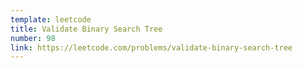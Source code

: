 ```yaml
---
template: leetcode
title: Validate Binary Search Tree
number: 98
link: https://leetcode.com/problems/validate-binary-search-tree
---
```

